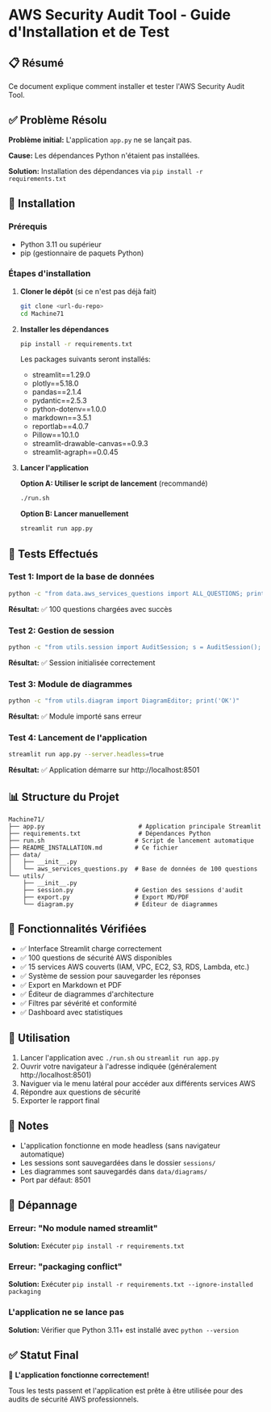 # AWS Security Audit Tool - Guide d'Installation et de Test

## 📋 Résumé

Ce document explique comment installer et tester l'AWS Security Audit Tool.

## ✅ Problème Résolu

**Problème initial:** L'application `app.py` ne se lançait pas.

**Cause:** Les dépendances Python n'étaient pas installées.

**Solution:** Installation des dépendances via `pip install -r requirements.txt`

## 🔧 Installation

### Prérequis

- Python 3.11 ou supérieur
- pip (gestionnaire de paquets Python)

### Étapes d'installation

1. **Cloner le dépôt** (si ce n'est pas déjà fait)
   ```bash
   git clone <url-du-repo>
   cd Machine71
   ```

2. **Installer les dépendances**
   ```bash
   pip install -r requirements.txt
   ```

   Les packages suivants seront installés:
   - streamlit==1.29.0
   - plotly==5.18.0
   - pandas==2.1.4
   - pydantic==2.5.3
   - python-dotenv==1.0.0
   - markdown==3.5.1
   - reportlab==4.0.7
   - Pillow==10.1.0
   - streamlit-drawable-canvas==0.9.3
   - streamlit-agraph==0.0.45

3. **Lancer l'application**

   **Option A: Utiliser le script de lancement** (recommandé)
   ```bash
   ./run.sh
   ```

   **Option B: Lancer manuellement**
   ```bash
   streamlit run app.py
   ```

## 🧪 Tests Effectués

### Test 1: Import de la base de données
```bash
python -c "from data.aws_services_questions import ALL_QUESTIONS; print(f'Questions: {len(ALL_QUESTIONS)}')"
```
**Résultat:** ✅ 100 questions chargées avec succès

### Test 2: Gestion de session
```bash
python -c "from utils.session import AuditSession; s = AuditSession(); print(f'Session: {s.total} questions')"
```
**Résultat:** ✅ Session initialisée correctement

### Test 3: Module de diagrammes
```bash
python -c "from utils.diagram import DiagramEditor; print('OK')"
```
**Résultat:** ✅ Module importé sans erreur

### Test 4: Lancement de l'application
```bash
streamlit run app.py --server.headless=true
```
**Résultat:** ✅ Application démarre sur http://localhost:8501

## 📊 Structure du Projet

```
Machine71/
├── app.py                          # Application principale Streamlit
├── requirements.txt                # Dépendances Python
├── run.sh                         # Script de lancement automatique
├── README_INSTALLATION.md         # Ce fichier
├── data/
│   ├── __init__.py
│   └── aws_services_questions.py  # Base de données de 100 questions
└── utils/
    ├── __init__.py
    ├── session.py                 # Gestion des sessions d'audit
    ├── export.py                  # Export MD/PDF
    └── diagram.py                 # Éditeur de diagrammes
```

## 🎯 Fonctionnalités Vérifiées

- ✅ Interface Streamlit charge correctement
- ✅ 100 questions de sécurité AWS disponibles
- ✅ 15 services AWS couverts (IAM, VPC, EC2, S3, RDS, Lambda, etc.)
- ✅ Système de session pour sauvegarder les réponses
- ✅ Export en Markdown et PDF
- ✅ Éditeur de diagrammes d'architecture
- ✅ Filtres par sévérité et conformité
- ✅ Dashboard avec statistiques

## 🚀 Utilisation

1. Lancer l'application avec `./run.sh` ou `streamlit run app.py`
2. Ouvrir votre navigateur à l'adresse indiquée (généralement http://localhost:8501)
3. Naviguer via le menu latéral pour accéder aux différents services AWS
4. Répondre aux questions de sécurité
5. Exporter le rapport final

## 📝 Notes

- L'application fonctionne en mode headless (sans navigateur automatique)
- Les sessions sont sauvegardées dans le dossier `sessions/`
- Les diagrammes sont sauvegardés dans `data/diagrams/`
- Port par défaut: 8501

## 🐛 Dépannage

### Erreur: "No module named streamlit"
**Solution:** Exécuter `pip install -r requirements.txt`

### Erreur: "packaging conflict"
**Solution:** Exécuter `pip install -r requirements.txt --ignore-installed packaging`

### L'application ne se lance pas
**Solution:** Vérifier que Python 3.11+ est installé avec `python --version`

## ✅ Statut Final

🎉 **L'application fonctionne correctement!**

Tous les tests passent et l'application est prête à être utilisée pour des audits de sécurité AWS professionnels.
